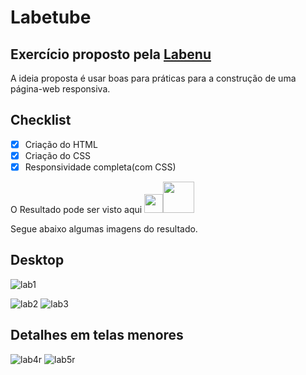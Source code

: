 # Labetube

## Exercício proposto pela [Labenu](https://www.labenu.com.br/)

A ideia proposta é usar boas para práticas para a construção de uma página-web responsiva. 



## Checklist

- [x] Criação do HTML
- [x] Criação do CSS
- [x] Responsividade completa(com CSS)

O Resultado pode ser visto aqui <img src="https://toppng.com/uploads/preview/finger-finger-icon-left-right-png-and-psd-finger-pointing-icon-115631043687g3bxc2upl.png" width="30"><a href="https://labetube.araujocoding.repl.co/"><img src="https://upload.wikimedia.org/wikipedia/commons/thumb/b/b2/Repl.it_logo.svg/768px-Repl.it_logo.svg.png" width="50"></a>

Segue abaixo algumas imagens do resultado.

## Desktop

![lab1](https://user-images.githubusercontent.com/60116988/98982677-82390480-24fe-11eb-9c47-fefe4b82b905.png)


![lab2](https://user-images.githubusercontent.com/60116988/98982661-7ea57d80-24fe-11eb-8985-e19d1caf9903.png)
![lab3](https://user-images.githubusercontent.com/60116988/98982656-7c432380-24fe-11eb-9aac-0c6b4812cf1f.png)


## Detalhes em telas menores


![lab4r](https://user-images.githubusercontent.com/60116988/98982650-7a796000-24fe-11eb-93df-934e7074c832.png)
![lab5r](https://user-images.githubusercontent.com/60116988/98982692-86652200-24fe-11eb-9da7-ac20c8e68379.png)
